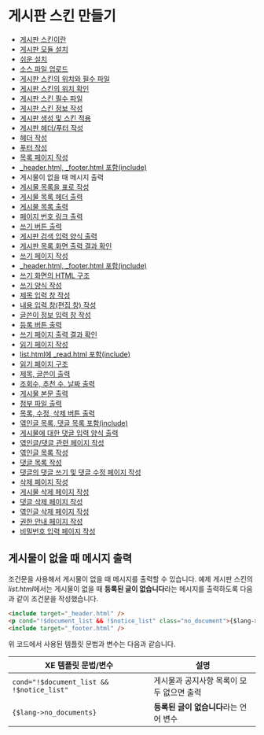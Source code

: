 # 게시판 스킨 만들기

- [게시판 스킨이란](../../01_about_board_skin)
- [게시판 모듈 설치](../../02_install_board_module)
 - [쉬운 설치](../../02_install_board_module/autoinstall)
 - [소스 파일 업로드](../../02_install_board_module/upload_sources)
- [게시판 스킨의 위치와 필수 파일](../../03_board_skin_structure)
 - [게시판 스킨의 위치 확인](../../03_board_skin_structure/confirm_directory)
 - [게시판 스킨 필수 파일](../../03_board_skin_structure/required_files)
- [게시판 스킨 정보 작성](../../04_write_board_skin_info)
- [게시판 생성 및 스킨 적용](../../05_make_board_n_apply_skin)
- [게시판 헤더/푸터 작성](../../06_write_header_n_footer)
 - [헤더 작성](../../06_write_header_n_footer/write_header)
 - [푸터 작성](../../06_write_header_n_footer/write_footer)
- [목록 페이지 작성](../)
 - [_header.html, _footer.html 포함(include)](../include_header_n_footer)
 - 게시물이 없을 때 메시지 출력
 - [게시물 목록을 표로 작성](../listing_documents)
 - [게시물 목록 헤더 출력](../print_list_header)
 - [게시물 목록 출력](../print_list)
 - [페이지 번호 링크 출력](../print_page_no)
 - [쓰기 버튼 출력](../print_write_btn)
 - [게시판 검색 입력 양식 출력](../print_search_form)
 - [게시판 목록 화면 출력 결과 확인](../confirm_print_list)
- [쓰기 페이지 작성](../../08_write_writing_page)
 - [_header.html, _footer.html 포함(include)](../../08_write_writing_page/include_header_n_footer)
 - [쓰기 화면의 HTML 구조](../../08_write_writing_page/html_structure_write_form)
 - [쓰기 양식 작성](../../08_write_writing_page/write_writing_form)
 - [제목 입력 창 작성](../../08_write_writing_page/write_title_form)
 - [내용 입력 창(편집 창) 작성](../../08_write_writing_page/write_input_form)
 - [글쓴이 정보 입력 창 작성](../../08_write_writing_page/write_author_form)
 - [등록 버튼 출력](../../08_write_writing_page/print_write_btn)
 - [쓰기 페이지 출력 결과 확인](../../08_write_writing_page/confirm_write_form)
- [읽기 페이지 작성](../../09_write_reading_page)
 - [list.html에 _read.html 포함(include)](../../09_write_reading_page/include_header_n_footer)
 - [읽기 페이지 구조](../../09_write_reading_page/structure_read_form)
 - [제목, 글쓴이 출력](../../09_write_reading_page/print_title_n_author)
 - [조회수, 추천 수, 날짜 출력](../../09_write_reading_page/print_num_list)
 - [게시물 본문 출력](../../09_write_reading_page/print_content)
 - [첨부 파일 출력](../../09_write_reading_page/print_attach_files)
 - [목록, 수정, 삭제 버튼 출력](../../09_write_reading_page/print_btns)
 - [엮인글 목록, 댓글 목록 포함(include)](../../09_write_reading_page/include_trackback_n_comment_list)
 - [게시물에 대한 댓글 입력 양식 출력](../../09_write_reading_page/print_input_comment_form)
- [엮인글/댓글 관련 페이지 작성](../../10_write_trackback_n_comment_page)
 - [엮인글 목록 작성](../../10_write_trackback_n_comment_page/write_trackback_form)
 - [댓글 목록 작성](../../10_write_trackback_n_comment_page/write_comment_form)
 - [댓글의 댓글 쓰기 및 댓글 수정 페이지 작성](../../10_write_trackback_n_comment_page/write_recomment_n_edit_form)
- [삭제 페이지 작성](../../11_write_deleting_page)
 - [게시물 삭제 페이지 작성](../../11_write_deleting_page/write_delete_document_form)
 - [댓글 삭제 페이지 작성](../../11_write_deleting_page/write_delete_comment_form)
 - [엮인글 삭제 페이지 작성](../../11_write_deleting_page/write_delete_trackback_form)
- [권한 안내 페이지 작성](../../12_write_grant_page)
- [비밀번호 입력 페이지 작성](../../13_write_password_page)

## 게시물이 없을 때 메시지 출력

조건문을 사용해서 게시물이 없을 때 메시지를 출력할 수 있습니다. 예제 게시판 스킨의 *list.html*에서는 게시물이 없을 때 **등록된 글이 없습니다**라는 메시지를 출력하도록 다음과 같이 조건문을 작성했습니다.

```html
<include target="_header.html" />
<p cond="!$document_list && !$notice_list" class="no_document">{$lang->no_documents}</p>
<include target="_footer.html" />
```

위 코드에서 사용된 템플릿 문법과 변수는 다음과 같습니다.

|XE 템플릿 문법/변수|설명|
|---|---|
|`cond="!$document_list && !$notice_list"`|게시물과 공지사항 목록이 모두 없으면 출력|
|`{$lang->no_documents}`|**등록된 글이 없습니다**라는 언어 변수|
